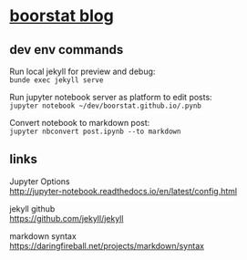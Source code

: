 # [boorstat blog](https://boorstat.github.io)

## dev env commands
Run local jekyll for preview and debug:<br />
`bunde exec jekyll serve`

Run jupyter notebook server as platform to edit posts:<br />
`jupyter notebook ~/dev/boorstat.github.io/.pynb`

Convert notebook to markdown post:<br />
`jupyter nbconvert post.ipynb --to markdown`

## links
Jupyter Options<br />
http://jupyter-notebook.readthedocs.io/en/latest/config.html

jekyll github<br />
https://github.com/jekyll/jekyll

markdown syntax<br />
https://daringfireball.net/projects/markdown/syntax
